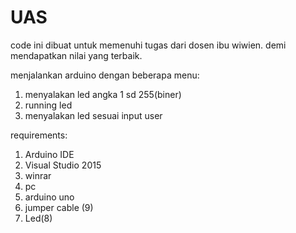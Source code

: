 # UAS

code ini dibuat untuk memenuhi tugas dari dosen ibu wiwien.
demi mendapatkan nilai yang terbaik.

menjalankan arduino dengan beberapa menu:
1. menyalakan led angka 1 sd 255(biner)
2. running led
3. menyalakan led sesuai input user

requirements:
1. Arduino IDE
2. Visual Studio 2015
3. winrar
4. pc
5. arduino uno
6. jumper cable (9)
7. Led(8)

~~~~~~~~~~~TY~~~~~~~~~~~
